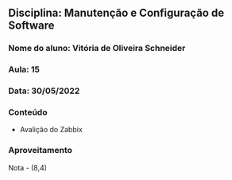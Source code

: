 ## Disciplina: Manutenção e Configuração de Software
### Nome do aluno: Vitória de Oliveira Schneider
### Aula: 15
### Data: 30/05/2022

### Conteúdo
- Avalição do Zabbix

### Aproveitamento
Nota - (8,4)
